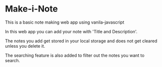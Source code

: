 # Make-i-Note
This is a basic note making web app using vanila-javascript

In this web app you can add your note with 'Title and Description'.

The notes you add get stored in your local storage and does not get cleared unless you delete it.

The searching feature is also added to filter out the notes you want to search.
